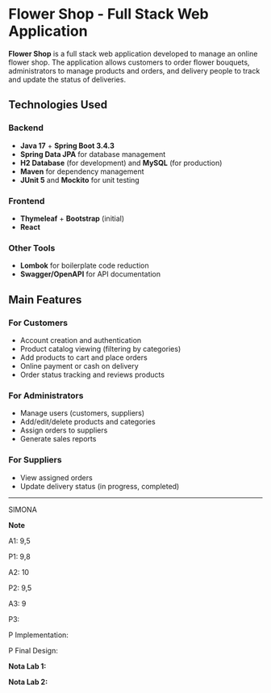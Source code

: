 # Flower Shop - Full Stack Web Application

**Flower Shop** is a full stack web application developed to manage an online flower shop. The application allows customers to order flower bouquets, administrators to manage products and orders, and delivery people to track and update the status of deliveries.

## Technologies Used

### Backend
- **Java 17** + **Spring Boot 3.4.3**
- **Spring Data JPA** for database management
- **H2 Database** (for development) and **MySQL** (for production)
- **Maven** for dependency management
- **JUnit 5** and **Mockito** for unit testing

### Frontend
- **Thymeleaf** + **Bootstrap** (initial)
- **React** 

### Other Tools
- **Lombok** for boilerplate code reduction
- **Swagger/OpenAPI** for API documentation

## Main Features

### For Customers
- Account creation and authentication
- Product catalog viewing (filtering by categories)
- Add products to cart and place orders
- Online payment or cash on delivery
- Order status tracking and reviews products

### For Administrators
- Manage users (customers, suppliers)
- Add/edit/delete products and categories
- Assign orders to suppliers
- Generate sales reports

### For Suppliers
- View assigned orders
- Update delivery status (in progress, completed)

------------------------------------------------------------------------------------------------------------------------------------------------------------------------------------------------------------------------

SIMONA

**Note**

A1: 9,5

P1: 9,8

A2: 10

P2: 9,5

A3: 9

P3:

P Implementation:

P Final Design: 

**Nota Lab 1:**

**Nota Lab 2:**
